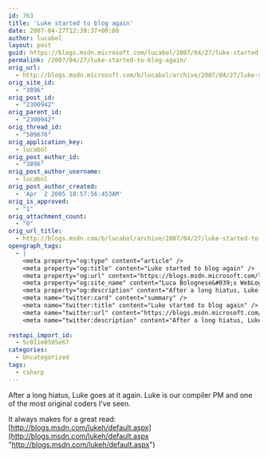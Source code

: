 ```yaml
---
id: 763
title: 'Luke started to blog again'
date: 2007-04-27T12:39:37+00:00
author: lucabol
layout: post
guid: https://blogs.msdn.microsoft.com/lucabol/2007/04/27/luke-started-to-blog-again/
permalink: /2007/04/27/luke-started-to-blog-again/
orig_url:
  - http://blogs.msdn.microsoft.com/b/lucabol/archive/2007/04/27/luke-started-to-blog-again.aspx
orig_site_id:
  - "3896"
orig_post_id:
  - "2300942"
orig_parent_id:
  - "2300942"
orig_thread_id:
  - "509676"
orig_application_key:
  - lucabol
orig_post_author_id:
  - "3896"
orig_post_author_username:
  - lucabol
orig_post_author_created:
  - 'Apr  2 2005 10:57:56:453AM'
orig_is_approved:
  - "1"
orig_attachment_count:
  - "0"
orig_url_title:
  - http://blogs.msdn.com/b/lucabol/archive/2007/04/27/luke-started-to-blog-again.aspx
opengraph_tags:
  - |
    <meta property="og:type" content="article" />
    <meta property="og:title" content="Luke started to blog again" />
    <meta property="og:url" content="https://blogs.msdn.microsoft.com/lucabol/2007/04/27/luke-started-to-blog-again/" />
    <meta property="og:site_name" content="Luca Bolognese&#039;s WebLog" />
    <meta property="og:description" content="After a long hiatus, Luke goes at it again. Luke is our compiler PM and one of the most original coders I've seen. It always makes for a great read: http://blogs.msdn.com/lukeh/default.aspx" />
    <meta name="twitter:card" content="summary" />
    <meta name="twitter:title" content="Luke started to blog again" />
    <meta name="twitter:url" content="https://blogs.msdn.microsoft.com/lucabol/2007/04/27/luke-started-to-blog-again/" />
    <meta name="twitter:description" content="After a long hiatus, Luke goes at it again. Luke is our compiler PM and one of the most original coders I've seen. It always makes for a great read: http://blogs.msdn.com/lukeh/default.aspx" />
    
restapi_import_id:
  - 5c011e0505e67
categories:
  - Uncategorized
tags:
  - csharp
---
```

After a long hiatus, Luke goes at it again. Luke is our compiler PM and one of the most original coders I've seen.

It always makes for a great read: [http://blogs.msdn.com/lukeh/default.aspx](http://blogs.msdn.com/lukeh/default.aspx "http://blogs.msdn.com/lukeh/default.aspx")